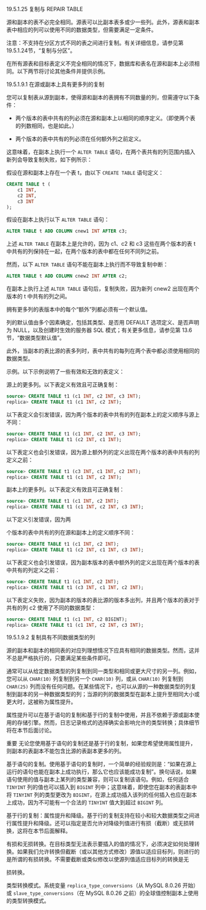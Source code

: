 19.5.1.25 复制与 REPAIR TABLE

源和副本的表不必完全相同。源表可以比副本表多或少一些列。此外，源表和副本表中相应的列可以使用不同的数据类型，但需要满足一定条件。

注意：不支持在分区方式不同的表之间进行复制。有关详细信息，请参见第19.5.1.24节，“复制与分区”。

在所有源表和目标表定义不完全相同的情况下，数据库和表名在源和副本上必须相同。以下两节将讨论其他条件并提供示例。

19.5.1.9.1 在源或副本上具有更多列的复制

您可以复制表从源到副本，使得源和副本的表拥有不同数量的列，但需遵守以下条件：

- 两个版本的表中共有的列必须在源和副本上以相同的顺序定义。（即使两个表的列数相同，也是如此。）

- 两个版本的表中共有的列必须在任何额外列之前定义。

这意味着，在副本上执行一个 `ALTER TABLE` 语句，在两个表共有的列范围内插入新列会导致复制失败，如下例所示：

假设在源和副本上存在一个表 t，由以下 `CREATE TABLE` 语句定义：

```sql
CREATE TABLE t (
    c1 INT,
    c2 INT,
    c3 INT
);
```

假设在副本上执行以下 `ALTER TABLE` 语句：

```sql
ALTER TABLE t ADD COLUMN cnew1 INT AFTER c3;
```

上述 `ALTER TABLE` 在副本上是允许的，因为 c1、c2 和 c3 这些在两个版本的表 t 中共有的列保持在一起，在两个版本的表中都在任何不同列之前。

然而，以下 `ALTER TABLE` 语句不能在副本上执行而不导致复制中断：

```sql
ALTER TABLE t ADD COLUMN cnew2 INT AFTER c2;
```

在副本上执行上述 `ALTER TABLE` 语句后，复制失败，因为新列 cnew2 出现在两个版本的 t 中共有的列之间。

拥有更多列的表版本中的每个“额外”列都必须有一个默认值。

列的默认值由多个因素确定，包括其类型、是否用 DEFAULT 选项定义、是否声明为 NULL，以及创建时生效的服务器 SQL 模式；有关更多信息，请参见第 13.6 节，“数据类型默认值”。

此外，当副本的表比源的表多列时，表中共有的每列在两个表中都必须使用相同的数据类型。

示例。以下示例说明了一些有效和无效的表定义：

源上的更多列。以下表定义有效且可正确复制：

```sql
source> CREATE TABLE t1 (c1 INT, c2 INT, c3 INT);
replica> CREATE TABLE t1 (c1 INT, c2 INT);
```

以下表定义会引发错误，因为两个版本的表中共有的列在副本上的定义顺序与源上不同：

```sql
source> CREATE TABLE t1 (c1 INT, c2 INT, c3 INT);
replica> CREATE TABLE t1 (c2 INT, c1 INT);
```

以下表定义也会引发错误，因为源上额外列的定义出现在两个版本的表中共有的列定义之前：

```sql
source> CREATE TABLE t1 (c3 INT, c1 INT, c2 INT);
replica> CREATE TABLE t1 (c1 INT, c2 INT);
```

副本上的更多列。以下表定义有效且可正确复制：

```sql
source> CREATE TABLE t1 (c1 INT, c2 INT);
replica> CREATE TABLE t1 (c1 INT, c2 INT, c3 INT);
```

以下定义引发错误，因为两

个版本的表中共有的列在源和副本上的定义顺序不同：

```sql
source> CREATE TABLE t1 (c1 INT, c2 INT);
replica> CREATE TABLE t1 (c2 INT, c1 INT, c3 INT);
```

以下表定义也会引发错误，因为副本版本的表中额外列的定义出现在两个版本的表中共有的列定义之前：

```sql
source> CREATE TABLE t1 (c1 INT, c2 INT);
replica> CREATE TABLE t1 (c3 INT, c1 INT, c2 INT);
```

以下表定义失败，因为副本的版本的表比源的版本多出列，并且两个版本的表对于共有的列 c2 使用了不同的数据类型：

```sql
source> CREATE TABLE t1 (c1 INT, c2 BIGINT);
replica> CREATE TABLE t1 (c1 INT, c2 INT, c3 INT);
```

19.5.1.9.2 复制具有不同数据类型的列

源的副本和副本的相同表的对应列理想情况下应具有相同的数据类型。然而，这并不总是严格执行的，只要满足某些条件即可。

通常可以从给定数据类型的列复制到同一类型和相同或更大尺寸的另一列。例如，您可以从 `CHAR(10)` 列复制到另一个 `CHAR(10)` 列，或从 `CHAR(10)` 列复制到 `CHAR(25)` 列而没有任何问题。在某些情况下，也可以从源的一种数据类型的列复制到副本的另一种数据类型的列；当源的列的数据类型在副本上提升至相同大小或更大时，这被称为属性提升。

属性提升可以在基于语句的复制和基于行的复制中使用，并且不依赖于源或副本使用的存储引擎。然而，日志记录格式的选择确实会影响允许的类型转换；具体细节将在本节后面讨论。

重要
无论您使用基于语句的复制还是基于行的复制，如果您希望使用属性提升，则副本的表副本不能包含比源的表副本更多的列。

基于语句的复制。使用基于语句的复制时，一个简单的经验规则是：“如果在源上运行的语句也能在副本上成功执行，那么它也应该能成功复制”。换句话说，如果语句使用的值与副本上某列的类型兼容，则可以复制该语句。例如，任何适合 `TINYINT` 列的值也可以插入到 `BIGINT` 列中；这意味着，即使您在副本的表副本中将 `TINYINT` 列的类型更改为 `BIGINT`，在源上成功插入该列的任何插入也应在副本上成功，因为不可能有一个合法的 `TINYINT` 值大到超过 `BIGINT` 列。

基于行的复制：属性提升和降级。基于行的复制支持在较小和较大数据类型之间进行属性提升和降级。还可以指定是否允许对降级列值进行有损（截断）或无损转换，这将在本节后面解释。

有损和无损转换。在目标类型无法表示要插入的值的情况下，必须决定如何处理转换。如果我们允许转换但截断（或以其他方式修改）源值以适应目标列，则进行的是所谓的有损转换。不需要截断或类似修改以使源列值适应目标列的转换是无

损转换。

类型转换模式。系统变量 `replica_type_conversions`（从 MySQL 8.0.26 开始）或 `slave_type_conversions`（在 MySQL 8.0.26 之前）的全球值控制副本上使用的类型转换模式。